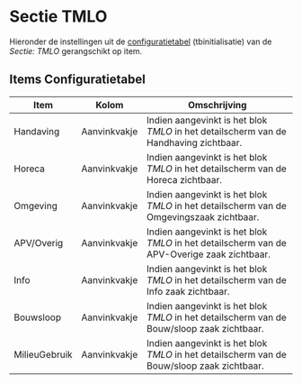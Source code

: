 # Sectie TMLO

Hieronder de instellingen uit de [configuratietabel](/instellen_inrichten/configuratie/README.md) (tbinitialisatie) van de *Sectie: TMLO* gerangschikt op item.

## Items Configuratietabel

| Item          | Kolom        | Omschrijving                                                                          |
|---------------|--------------|---------------------------------------------------------------------------------------|
| Handaving     | Aanvinkvakje | Indien aangevinkt is het blok *TMLO* in het detailscherm van de Handhaving zichtbaar. |
| Horeca        | Aanvinkvakje | Indien aangevinkt is het blok *TMLO* in het detailscherm van de Horeca zichtbaar.     |
| Omgeving      | Aanvinkvakje | Indien aangevinkt is het blok *TMLO* in het detailscherm van de Omgevingszaak zichtbaar. |
| APV/Overig    | Aanvinkvakje | Indien aangevinkt is het blok *TMLO* in het detailscherm van de APV-Overige zaak zichtbaar. |
| Info          | Aanvinkvakje | Indien aangevinkt is het blok *TMLO* in het detailscherm van de Info zaak zichtbaar.  |
| Bouwsloop     | Aanvinkvakje | Indien aangevinkt is het blok *TMLO* in het detailscherm van de Bouw/sloop zaak zichtbaar. |
| MilieuGebruik | Aanvinkvakje | Indien aangevinkt is het blok *TMLO* in het detailscherm van de Bouw/sloop zaak zichtbaar. |
